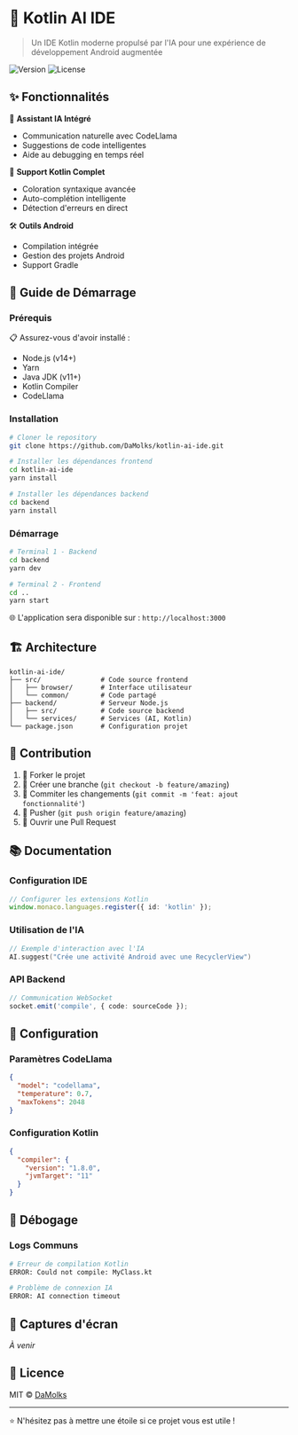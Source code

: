 # 🚀 Kotlin AI IDE

> Un IDE Kotlin moderne propulsé par l'IA pour une expérience de développement Android augmentée

![Version](https://img.shields.io/badge/version-0.1.0-blue)
![License](https://img.shields.io/badge/license-MIT-green)

## ✨ Fonctionnalités

🤖 **Assistant IA Intégré**
- Communication naturelle avec CodeLlama
- Suggestions de code intelligentes
- Aide au debugging en temps réel

📝 **Support Kotlin Complet**
- Coloration syntaxique avancée
- Auto-complétion intelligente
- Détection d'erreurs en direct

🛠️ **Outils Android**
- Compilation intégrée
- Gestion des projets Android
- Support Gradle

## 🚀 Guide de Démarrage

### Prérequis

📋 Assurez-vous d'avoir installé :
- Node.js (v14+)
- Yarn
- Java JDK (v11+)
- Kotlin Compiler
- CodeLlama

### Installation

```bash
# Cloner le repository
git clone https://github.com/DaMolks/kotlin-ai-ide.git

# Installer les dépendances frontend
cd kotlin-ai-ide
yarn install

# Installer les dépendances backend
cd backend
yarn install
```

### Démarrage

```bash
# Terminal 1 - Backend
cd backend
yarn dev

# Terminal 2 - Frontend
cd ..
yarn start
```

🌐 L'application sera disponible sur : `http://localhost:3000`

## 🏗️ Architecture

```
kotlin-ai-ide/
├── src/               # Code source frontend
│   ├── browser/       # Interface utilisateur
│   └── common/        # Code partagé
├── backend/           # Serveur Node.js
│   ├── src/           # Code source backend
│   └── services/      # Services (AI, Kotlin)
└── package.json       # Configuration projet
```

## 🤝 Contribution

1. 🍴 Forker le projet
2. 🔧 Créer une branche (`git checkout -b feature/amazing`)
3. 📝 Commiter les changements (`git commit -m 'feat: ajout fonctionnalité'`)
4. 🚀 Pusher (`git push origin feature/amazing`)
5. 🎉 Ouvrir une Pull Request

## 📚 Documentation

### Configuration IDE

```typescript
// Configurer les extensions Kotlin
window.monaco.languages.register({ id: 'kotlin' });
```

### Utilisation de l'IA

```kotlin
// Exemple d'interaction avec l'IA
AI.suggest("Crée une activité Android avec une RecyclerView")
```

### API Backend

```typescript
// Communication WebSocket
socket.emit('compile', { code: sourceCode });
```

## 🔧 Configuration

### Paramètres CodeLlama
```json
{
  "model": "codellama",
  "temperature": 0.7,
  "maxTokens": 2048
}
```

### Configuration Kotlin
```json
{
  "compiler": {
    "version": "1.8.0",
    "jvmTarget": "11"
  }
}
```

## 🐛 Débogage

### Logs Communs
```bash
# Erreur de compilation Kotlin
ERROR: Could not compile: MyClass.kt

# Problème de connexion IA
ERROR: AI connection timeout
```

## 📱 Captures d'écran

*À venir*

## 📖 Licence

MIT © [DaMolks](https://github.com/DaMolks)

---

⭐️ N'hésitez pas à mettre une étoile si ce projet vous est utile !